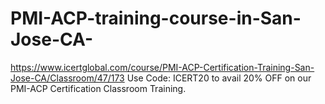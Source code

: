 # PMI-ACP-training-course-in-San-Jose-CA-
https://www.icertglobal.com/course/PMI-ACP-Certification-Training-San-Jose-CA/Classroom/47/173  Use Code: ICERT20 to avail 20% OFF on our PMI-ACP Certification Classroom Training.
